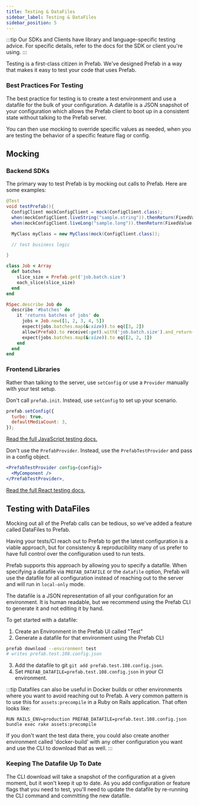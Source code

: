 ```yaml
---
title: Testing & DataFiles
sidebar_label: Testing & DataFiles
sidebar_position: 5
---
```


:::tip
Our SDKs and Clients have library and language-specific testing advice. For specific details, refer to the docs for the SDK or client you're using.
:::

Testing is a first-class citizen in Prefab. We've designed Prefab in a way that makes it easy to test your code that uses Prefab.

### Best Practices For Testing

The best practice for testing is to create a test environment and use a datafile for the bulk of your configuration. A datafile is a JSON snapshot of your configuration which allows the Prefab client to boot up in a consistent state without talking to the Prefab server.

You can then use mocking to override specific values as needed, when you are testing the behavior of a specific feature flag or config.

## Mocking

### Backend SDKs

The primary way to test Prefab is by mocking out calls to Prefab. Here are some examples:

<Tabs groupId="lang">

<TabItem value="java" label="Java">

```java
@Test
void testPrefab(){
  ConfigClient mockConfigClient = mock(ConfigClient.class);
  when(mockConfigClient.liveString("sample.string")).thenReturn(FixedValue.of("test value"));
  when(mockConfigClient.liveLong("sample.long")).thenReturn(FixedValue.of(123L));

  MyClass myClass = new MyClass(mock(ConfigClient.class));

  // test business logic

}
```

</TabItem>
<TabItem value="ruby" label="Ruby">

```ruby
class Job < Array
  def batches
    slice_size = Prefab.get('job.batch.size')
    each_slice(slice_size)
  end
end

RSpec.describe Job do
  describe '#batches' do
    it 'returns batches of jobs' do
      jobs = Job.new([1, 2, 3, 4, 5])
      expect(jobs.batches.map(&:size)).to eq([3, 2])
      allow(Prefab).to receive(:get).with('job.batch.size').and_return(2)
      expect(jobs.batches.map(&:size)).to eq([2, 2, 1])
    end
  end
end
```

</TabItem>
</Tabs>

### Frontend Libraries

Rather than talking to the server, use `setConfig` or use a `Provider` manually with your test setup.

<Tabs groupId="lang">
<TabItem value="javascript" label="JavaScript">

Don't call `prefab.init`. Instead, use `setConfig` to set up your scenario.

```javascript
prefab.setConfig({
  turbo: true,
  defaultMediaCount: 3,
});
```

[Read the full JavaScript testing docs.](/docs/sdks/javascript#testing)

</TabItem>

<TabItem value="react" label="React">

Don't use the `PrefabProvider`. Instead, use the `PrefabTestProvider` and pass in a config object.

```jsx
<PrefabTestProvider config={config}>
  <MyComponent />
</PrefabTestProvider>,
```

[Read the full React testing docs.](/docs/sdks/react#testing)

</TabItem>
</Tabs>

## Testing with DataFiles

Mocking out all of the Prefab calls can be tedious, so we've added a feature called DataFiles to Prefab.

Having your tests/CI reach out to Prefab to get the latest configuration is a viable approach, but for consistency & reproducibility many of us prefer to have full control over the configuration used to run tests.

Prefab supports this approach by allowing you to specify a datafile. When specifying a datafile via `PREFAB_DATAFILE` or the `datafile` option, Prefab will use the datafile for all configuration instead of reaching out to the server and will run in `local-only` mode.

The datafile is a JSON representation of all your configuration for an environment. It is human readable, but we recommend using the Prefab CLI to generate it and not editing it by hand.

To get started with a datafile:

1. Create an Environment in the Prefab UI called "Test"
2. Generate a datafile for that environment using the Prefab CLI

```bash
prefab download --environment test
# writes prefab.test.108.config.json
```

3. Add the datafile to git `git add prefab.test.108.config.json`.
4. Set `PREFAB_DATAFILE=prefab.test.108.config.json` in your CI environment.

:::tip
Datafiles can also be useful in Docker builds or other environments where you want to avoid reaching out to Prefab. A very common pattern is to use this for `assets:precompile` in a Ruby on Rails application. That often looks like:

`RUN RAILS_ENV=production PREFAB_DATAFILE=prefab.test.108.config.json bundle exec rake assets:precompile
`

If you don't want the test data there, you could also create another environment called 'docker-build' with any other configuration you want and use the CLI to download that as well.
:::

### Keeping The Datafile Up To Date

The CLI download will take a snapshot of the configuration at a given moment, but it won't keep it up to date. As you add configuration or feature flags that you need to test, you'll need to update the datafile by re-running the CLI command and committing the new datafile.
